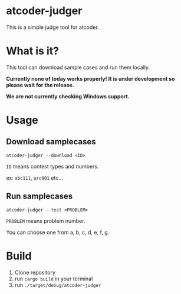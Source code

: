 # atcoder-judger
This is a simple judge tool for atcoder.

# What is it?
This tool can download sample cases and run them locally.

**Currently none of today works properly! It is under development so please wait for the release.**

**We are not currently checking Windows support.**

# Usage
## Download samplecases
```
atcoder-judger --download <ID>
```
`ID` means contest types and numbers.

ex: `abc111`, `arc001` etc...

## Run samplecases
```
atcoder-judger --test <PROBLEM>
```
`PROBLEM` means problem number.

You can choose one from a, b, c, d, e, f, g.

# Build
1. Clone repository
2. run `cargo build` in your terminal
3. run `./target/debug/atcoder-judger`
